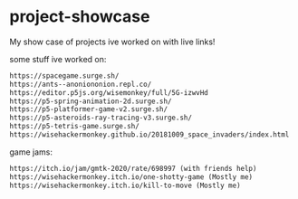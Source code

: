 # project-showcase
My show case of projects ive worked on with live links!

some stuff ive worked on:
```html
https://spacegame.surge.sh/ 
https://ants--anoniononion.repl.co/ 
https://editor.p5js.org/wisemonkey/full/5G-izwvHd 
https://p5-spring-animation-2d.surge.sh/ 
https://p5-platformer-game-v2.surge.sh/ 
https://p5-asteroids-ray-tracing-v3.surge.sh/ 
https://p5-tetris-game.surge.sh/ 
https://wisehackermonkey.github.io/20181009_space_invaders/index.html 
```
game jams:
```html
https://itch.io/jam/gmtk-2020/rate/698997 (with friends help)
https://wisehackermonkey.itch.io/one-shotty-game (Mostly me)
https://wisehackermonkey.itch.io/kill-to-move (Mostly me)
```
